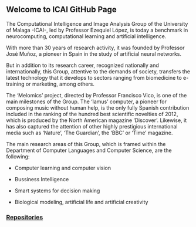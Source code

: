 ## Welcome to ICAI GitHub Page

The Computational Intelligence and Image Analysis Group of the University of Malaga -ICAI-, led by Professor Ezequiel López, is today a benchmark in neurocomputing, computational learning and artificial intelligence.

With more than 30 years of research activity, it was founded by Professor José Muñoz, a pioneer in Spain in the study of artificial neural networks.

But in addition to its research career, recognized nationally and internationally, this Group, attentive to the demands of society, transfers the latest technology that it develops to sectors ranging from biomedicine to e-training or marketing, among others.

The ‘Melomics’ project, directed by Professor Francisco Vico, is one of the main milestones of the Group. The ‘Iamus’ computer, a pioneer for composing music without human help, is the only fully Spanish contribution included in the ranking of the hundred best scientific novelties of 2012, which is produced by the North American magazine ‘Discover’. Likewise, it has also captured the attention of other highly prestigious international media such as ‘Nature’, ‘The Guardian’, the ‘BBC’ or ‘Time’ magazine.

The main research areas of this Group, which is framed within the Department of Computer Languages and Computer Science, are the following:

- Computer learning and computer vision

- Bussiness Intelligence

- Smart systems for decision making

- Biological modeling, artificial life and artificial creativity

### [Repositories](./repositories.md)
